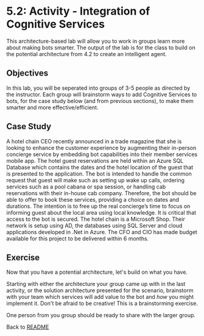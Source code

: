 # 5.2: Activity - Integration of Cognitive Services 
This architecture-based lab will allow you to work in groups learn more about making bots smarter. The output of the lab is for the class to build on the potential architecture from 4.2 to create an intelligent agent.  
## Objectives

In this lab, you will be seperated into groups of 3-5 people as directed by the instructor. Each group will brainstorm ways to add Cognitive Services to bots, for the case study below (and from previous sections), to make them smarter and more effective/efficient.

## Case Study

A hotel chain CEO recently announced in a trade magazine that she is looking to enhance the customer experience by augmenting their in-person concierge service by embedding bot capabilities into their member services mobile app. The hotel guest reservations are held within an Azure SQL Database which contains the dates and the hotel location of the guest that is presented to the application. The bot is intended to handle the common request that guest will make such as setting up wake up calls, ordering services such as a pool cabana or spa session, or handling cab reservations with their in-house cab company. Therefore, the bot should be able to offer to book these services, providing a choice on dates and durations. The intention is to free up the real concierge’s time to focus on informing guest about the local area using local knowledge. It is critical that access to the bot is secured. The hotel chain is a Microsoft Shop. Their network is setup using AD, the databases using SQL Server and cloud applications developed in .Net in Azure. The CFO and CIO has made budget available for this project to be delivered within 6 months.


## Exercise

Now that you have a potential architecture, let's build on what you have.

Starting with either the architecture your group came up with in the last activity, or the solution architecture presented for the scenario, brainstorm with your team which services will add value to the bot and _how_ you might implement it. Don't be afraid to be creative! This is a brainstorming exercise.

One person from you group should be ready to share with the larger group.

Back to [README](./readme.md)